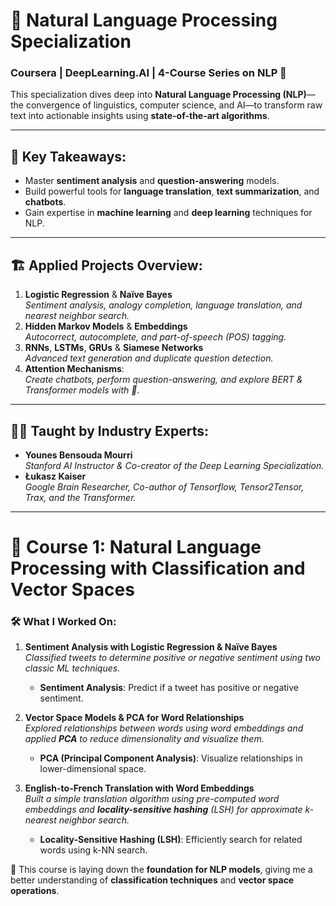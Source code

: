 # 📝 Natural Language Processing Specialization

### Coursera | DeepLearning.AI | 4-Course Series on NLP 🚀

This specialization dives deep into **Natural Language Processing (NLP)**—the convergence of linguistics, computer science, and AI—to transform raw text into actionable insights using **state-of-the-art algorithms**.

---

## 🌟 Key Takeaways:
- Master **sentiment analysis** and **question-answering** models.
- Build powerful tools for **language translation**, **text summarization**, and **chatbots**.
- Gain expertise in **machine learning** and **deep learning** techniques for NLP.

---

## 🏗️ Applied Projects Overview:
1. **Logistic Regression** & **Naïve Bayes**  
   _Sentiment analysis, analogy completion, language translation, and nearest neighbor search._
2. **Hidden Markov Models** & **Embeddings**  
   _Autocorrect, autocomplete, and part-of-speech (POS) tagging._
3. **RNNs**, **LSTMs**, **GRUs** & **Siamese Networks**  
   _Advanced text generation and duplicate question detection._
4. **Attention Mechanisms**:  
   _Create chatbots, perform question-answering, and explore BERT & Transformer models with 🤗._

---

## 🧑‍🏫 Taught by Industry Experts:
- **Younes Bensouda Mourri**  
  _Stanford AI Instructor & Co-creator of the Deep Learning Specialization._
- **Łukasz Kaiser**  
  _Google Brain Researcher, Co-author of Tensorflow, Tensor2Tensor, Trax, and the Transformer._

---


# 📒 Course 1: Natural Language Processing with Classification and Vector Spaces

### 🛠️ What I Worked On:

1. **Sentiment Analysis with Logistic Regression & Naïve Bayes**  
   _Classified tweets to determine positive or negative sentiment using two classic ML techniques._  
   - **Sentiment Analysis**: Predict if a tweet has positive or negative sentiment.

2. **Vector Space Models & PCA for Word Relationships**  
   _Explored relationships between words using word embeddings and applied **PCA** to reduce dimensionality and visualize them._  
   - **PCA (Principal Component Analysis)**: Visualize relationships in lower-dimensional space.

3. **English-to-French Translation with Word Embeddings**  
   _Built a simple translation algorithm using pre-computed word embeddings and **locality-sensitive hashing** (LSH) for approximate k-nearest neighbor search._  
   - **Locality-Sensitive Hashing (LSH)**: Efficiently search for related words using k-NN search.

🚀 This course is laying down the **foundation for NLP models**, giving me a better understanding of **classification techniques** and **vector space operations**.
